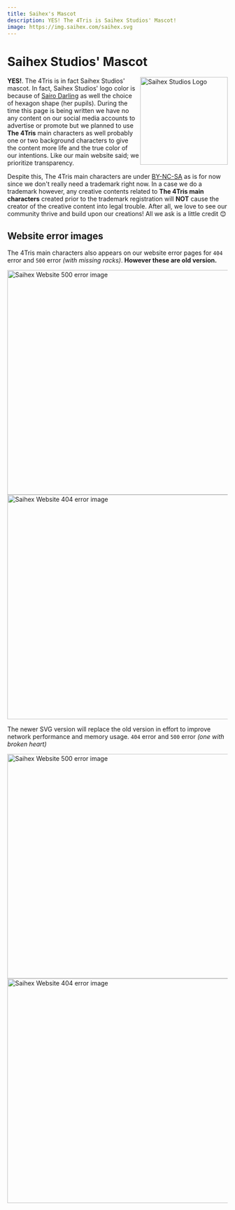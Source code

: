 ```yaml
---
title: Saihex's Mascot
description: YES! The 4Tris is Saihex Studios' Mascot!
image: https://img.saihex.com/saihex.svg
---
```

# Saihex Studios' Mascot
<img alt="Saihex Studios Logo" align="right" width="200" src="https://img.saihex.com/saihex.svg">

**YES!**. The 4Tris is in fact Saihex Studios' mascot. In fact, Saihex Studios' logo color is because of [Sairo Darling](../Characters/Sairo) as well the choice of hexagon shape (her pupils).
During the time this page is being written we have no any content on our social media accounts to advertise or promote but we planned to use **The 4Tris** main characters as well probably one or two background characters to give the content more life and the true color of our intentions. Like our main website said; we prioritize transparency.

Despite this, The 4Tris main characters are under [BY-NC-SA](https://creativecommons.org/licenses/by-nc-sa/4.0/) as is for now since we don't really need a trademark right now. In a case we do a trademark however, any creative contents related to **The 4Tris main characters** created prior to the trademark registration will **NOT** cause the creator of the creative content into legal trouble. After all, we love to see our community thrive and build upon our creations! All we ask is a little credit 😊

## Website error images
The 4Tris main characters also appears on our website error pages for `404` error and `500` error *(with missing racks)*. **However these are old version.**

<img alt="Saihex Website 500 error image" width="512" src="https://img.saihex.com/webp?src=website_exclusive/error_images/500.png">

<img alt="Saihex Website 404 error image" width="512" src="https://img.saihex.com/webp?src=website_exclusive/error_images/404.png">

The newer SVG version will replace the old version in effort to improve network performance and memory usage. `404` error and `500` error *(one with broken heart)*

<img alt="Saihex Website 500 error image" width="512" src="https://img.saihex.com/webp?src=website_exclusive/error_images/500.svg">

<img alt="Saihex Website 404 error image" width="512" src="https://img.saihex.com/webp?src=website_exclusive/error_images/404.svg">